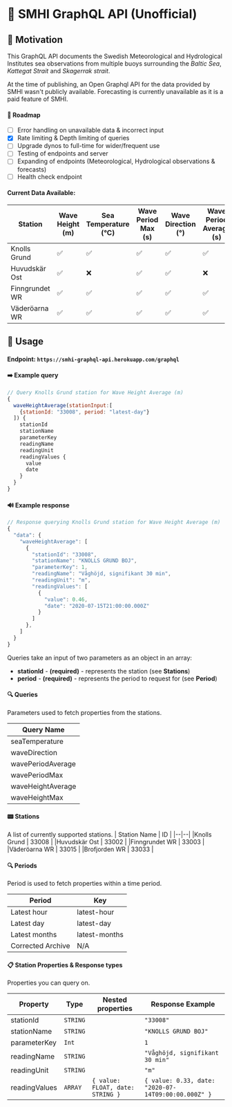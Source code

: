 # 🌊 SMHI GraphQL API (Unofficial)

## 🙌 Motivation

This GraphQL API documents the Swedish Meteorological and Hydrological Institutes sea observations from multiple buoys surrounding the _Baltic Sea_, _Kattegat Strait_ and _Skagerrak strait_.

At the time of publishing, an Open Graphql API for the data provided by SMHI wasn't publicly available. Forecasting is currently unavailable as it is a paid feature of SMHI.

#### 🚧 Roadmap

- [ ] Error handling on unavailable data & incorrect input
- [X] Rate limiting & Depth limiting of queries
- [ ] Upgrade dynos to full-time for wider/frequent use
- [ ] Testing of endpoints and server
- [ ] Expanding of endpoints (Meteorological, Hydrological observations & forecasts)
- [ ] Health check endpoint

#### Current Data Available:

| Station        | Wave Height (m) | Sea Temperature (°C) | Wave Period Max (s) | Wave Direction (°) | Wave Period Average (s) | Wave Height Max (m) |
| -------------- | --------------- | -------------------- | ------------------- | ------------------ | ----------------------- | ------------------- |
| Knolls Grund   | ✅              | ✅                   | ✅                  | ✅                 | ✅                      | ✅                  |
| Huvudskär Ost  | ✅              | ❌                   | ✅                  | ✅                 | ❌                      | ✅                  |
| Finngrundet WR | ✅              | ✅                   | ✅                  | ✅                 | ✅                      | ✅                  |
| Väderöarna WR  | ✅              | ✅                   | ✅                  | ✅                 | ✅                      | ✅                  |

## 🔧 Usage

#### Endpoint: `https://smhi-graphql-api.herokuapp.com/graphql`

#### ➡️ Example query

```javascript
// Query Knolls Grund station for Wave Height Average (m)
{
  waveHeightAverage(stationInput:[
    {stationId: "33008", period: "latest-day"}
  ]) {
    stationId
    stationName
    parameterKey
    readingName
    readingUnit
    readingValues {
      value
      date
    }
  }
}
```

#### 🔊 Example response

```javascript
// Response querying Knolls Grund station for Wave Height Average (m)
{
  "data": {
    "waveHeightAverage": [
      {
        "stationId": "33008",
        "stationName": "KNOLLS GRUND BOJ",
        "parameterKey": 1,
        "readingName": "Våghöjd, signifikant 30 min",
        "readingUnit": "m",
        "readingValues": [
          {
            "value": 0.46,
            "date": "2020-07-15T21:00:00.000Z"
          }
        ]
      },
    ]
  }
}
```

Queries take an input of two parameters as an object in an array:

- **stationId** - **(required)** - represents the station (see **Stations**)
- **period** - **(required)** - represents the period to request for (see **Period**)

#### 🔍 Queries

Parameters used to fetch properties from the stations.

| Query Name        |
| ----------------- |
| seaTemperature    |
| waveDirection     |
| wavePeriodAverage |
| wavePeriodMax     |
| waveHeightAverage |
| waveHeightMax     |

#### 📟 Stations

A list of currently supported stations.
| Station Name | ID |
|--|--|
|Knolls Grund | 33008 |
|Huvudskär Ost | 33002 |
|Finngrundet WR | 33003 |
|Väderöarna WR | 33015 |
|Brofjorden WR | 33033 |

#### 🔍 Periods

Period is used to fetch properties within a time period.

| Period            | Key           |
| ----------------- | ------------- |
| Latest hour       | latest-hour   |
| Latest day        | latest-day    |
| Latest months     | latest-months |
| Corrected Archive | N/A           |

#### 📋 Station Properties & Response types

Properties you can query on.

| Property      | Type     | Nested properties                | Response Example                                    |
| ------------- | -------- | -------------------------------- | --------------------------------------------------- |
| stationId     | `STRING` |                                  | `"33008"`                                           |
| stationName   | `STRING` |                                  | `"KNOLLS GRUND BOJ"`                                |
| parameterKey  | `Int`    |                                  | `1`                                                 |
| readingName   | `STRING` |                                  | `"Våghöjd, signifikant 30 min"`                     |
| readingUnit   | `STRING` |                                  | `"m"`                                               |
| readingValues | `ARRAY`  | `{ value: FLOAT, date: STRING }` | `{ value: 0.33, date: "2020-07-14T09:00:00.000Z" }` |
